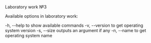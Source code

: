 Laboratory work №3


Available options in laboratory work:

-h, --help to show available commands
-v, --version to get operating system version
-s, --size outputs an argument if any
-n, --name to get operating system name
